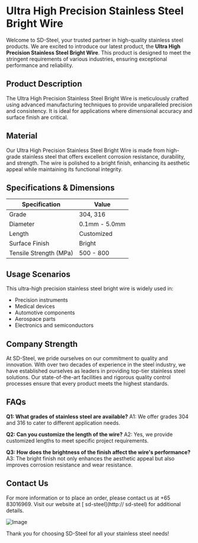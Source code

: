 # Ultra High Precision Stainless Steel Bright Wire

Welcome to SD-Steel, your trusted partner in high-quality stainless steel products. We are excited to introduce our latest product, the **Ultra High Precision Stainless Steel Bright Wire**. This product is designed to meet the stringent requirements of various industries, ensuring exceptional performance and reliability.

## Product Description
The Ultra High Precision Stainless Steel Bright Wire is meticulously crafted using advanced manufacturing techniques to provide unparalleled precision and consistency. It is ideal for applications where dimensional accuracy and surface finish are critical.

## Material
Our Ultra High Precision Stainless Steel Bright Wire is made from high-grade stainless steel that offers excellent corrosion resistance, durability, and strength. The wire is polished to a bright finish, enhancing its aesthetic appeal while maintaining its functional integrity.

## Specifications & Dimensions

| Specification | Value |
|---------------|-------|
| Grade         | 304, 316 |
| Diameter      | 0.1mm - 5.0mm |
| Length        | Customized |
| Surface Finish| Bright |
| Tensile Strength (MPa) | 500 - 800 |

## Usage Scenarios
This ultra-high precision stainless steel bright wire is widely used in:
- Precision instruments
- Medical devices
- Automotive components
- Aerospace parts
- Electronics and semiconductors

## Company Strength
At SD-Steel, we pride ourselves on our commitment to quality and innovation. With over two decades of experience in the steel industry, we have established ourselves as leaders in providing top-tier stainless steel solutions. Our state-of-the-art facilities and rigorous quality control processes ensure that every product meets the highest standards.

## FAQs
**Q1: What grades of stainless steel are available?**
A1: We offer grades 304 and 316 to cater to different application needs.

**Q2: Can you customize the length of the wire?**
A2: Yes, we provide customized lengths to meet specific project requirements.

**Q3: How does the brightness of the finish affect the wire's performance?**
A3: The bright finish not only enhances the aesthetic appeal but also improves corrosion resistance and wear resistance.

## Contact Us
For more information or to place an order, please contact us at +65 83016969. Visit our website at [ sd-steel](http:// sd-steel) for additional details.

![Image](https://github.com/user-attachments/assets/2567258e-e124-4816-932d-1809bd27ef0b)

Thank you for choosing SD-Steel for all your stainless steel needs!